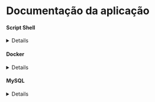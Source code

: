 # Documentação da aplicação

#### Script Shell
<details>

Para executar o docker basta rodar o comando `chmod +x detectos.sh`.
No terminal rode o comando `./detectos.sh`.
Estes passos irá instalar o Docker na sua máquina via comando de linha a partir do script Shell, e após isso rodar a imagem do projeto.
</details>

#### Docker
<details>

O banco de dados está sendo gerado via Docker no arquivo `docker-compose.yml`.
Então você precisa do docker instalado em sua máquina para isso, o script shell `detectos.sh` resolverá este problema.
O Docker resolverá o problema se caso, você não tiver o driver do banco de dados instalados em sua máquina.
</details>

#### MySQL
<details>

Por padrão o projeto usa o banco de dados MySQL, porém você pode alterar no `docker-compose.yml` no parametro: `image: mysql` para `image: SQL desejado`.

Variáveis de ambiente:
```yml
environment:
      - MYSQL_ROOT_PASSWORD=example
      - MYSQL_ROOT_PASSWORD=example
      - MYSQL_USER=example
```
Caso queira mudar as credenciais do banco de dados basta mudar essas variáveis de ambiente voltada para sua aplicação.

Poderá escolher seu banco de dados relacionais a partir deste link: [Docker Hub](https://hub.docker.com/search?q=).
Após isso leia atentamente a documentação da imagem de seu banco de dados de preferencia, e coloque as variáveis de ambiente conforme documentação.

Por exemplo, se for PostgreSQL:
```yml
environment:
      - POSTGRES_PASSWORD=example
      - POSTGRES_USER=example
      - POSTGRES_DB=example

```
</details>